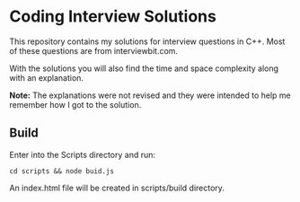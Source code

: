 # Coding Interview Solutions

This repository contains my solutions for interview questions in C++. Most of these questions are from interviewbit.com.

With the solutions you will also find the time and space complexity along with an explanation.

**Note:** The explanations were not revised and they were intended to help me remember how I got to the solution.

## Build

Enter into the Scripts directory and run:

```
cd scripts && node buid.js
```

An index.html file will be created in scripts/build directory.